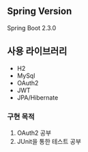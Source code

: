 ## Spring Version
Spring Boot 2.3.0

## 사용 라이브러리
- H2
- MySql
- OAuth2
- JWT
- JPA/Hibernate

### 구현 목적
1. OAuth2 공부
2. JUnit을 통한 테스트 공부